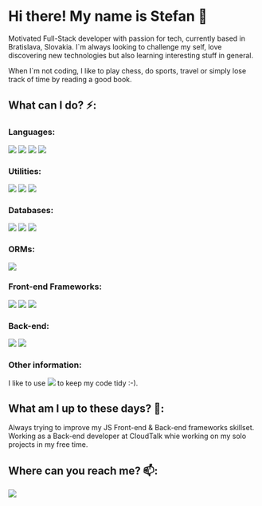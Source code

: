 # Hi there! My name is Stefan 👋

Motivated Full-Stack developer with passion for tech, currently based in Bratislava, Slovakia. I`m always looking to challenge my self, love discovering new technologies but also learning interesting stuff in general.

When I`m not coding, I like to play chess, do sports, travel or simply lose track of time by reading a good book.

## What can I do? ⚡:

### Languages:
<img src="https://img.shields.io/badge/JavaScript-F7DF1E?style=for-the-badge&logo=javascript&logoColor=black" /> <img src="https://img.shields.io/badge/TypeScript-007ACC?style=for-the-badge&logo=typescript&logoColor=white" /> <img src="https://img.shields.io/badge/HTML5-E34F26?style=for-the-badge&logo=html5&logoColor=white" /> <img src="https://img.shields.io/badge/CSS3-1572B6?style=for-the-badge&logo=css3&logoColor=white" />

### Utilities:
<img src="https://img.shields.io/badge/Redux-593D88?style=for-the-badge&logo=redux&logoColor=white" /> <img src="https://img.shields.io/badge/firebase-ffca28?style=for-the-badge&logo=firebase&logoColor=black" />
<img src="https://img.shields.io/badge/Amazon_AWS-FF9900?style=for-the-badge&logo=amazonaws&logoColor=white" />

### Databases:
<img src="https://img.shields.io/badge/Amazon%20DynamoDB-4053D6?style=for-the-badge&logo=Amazon%20DynamoDB&logoColor=white" /> <img src="https://img.shields.io/badge/MariaDB-003545?style=for-the-badge&logo=mariadb&logoColor=white" /> <img src="https://img.shields.io/badge/MySQL-005C84?style=for-the-badge&logo=mysql&logoColor=white" />

### ORMs:
<img src="https://img.shields.io/badge/Sequelize-52B0E7?style=for-the-badge&logo=Sequelize&logoColor=white" />

### Front-end Frameworks:
<img src="https://img.shields.io/badge/Angular-DD0031?style=for-the-badge&logo=angular&logoColor=white" /> <img src="https://img.shields.io/badge/React-20232A?style=for-the-badge&logo=react&logoColor=61DAFB" /> <img src="https://img.shields.io/badge/React_Native-20232A?style=for-the-badge&logo=react&logoColor=61DAFB" /> 

### Back-end:
<img src="https://img.shields.io/badge/Node.js-43853D?style=for-the-badge&logo=node-dot-js&logoColor=white" /> <img src="https://img.shields.io/badge/Express.js-000000?style=for-the-badge&logo=express&logoColor=white" />

### Other information:
I like to use <img src="https://img.shields.io/badge/prettier-1A2C34?style=for-the-badge&logo=prettier&logoColor=F7BA3E" /> to keep my code tidy :-).


## What am I up to these days? 🔭:

Always trying to improve my JS Front-end & Back-end frameworks skillset. Working as a Back-end developer at CloudTalk whie working on my solo projects in my free time.

## Where can you reach me? 📫:
<a href="https://www.linkedin.com/in/stefansarmir/"> 
<img src="https://img.shields.io/badge/LinkedIn-0077B5?style=for-the-badge&logo=linkedin&logoColor=white" />
</a>


<!--
**stevo95/stevo95** is a ✨ _special_ ✨ repository because its `README.md` (this file) appears on your GitHub profile.

Here are some ideas to get you started:

- 🔭 I’m currently working on ...
- 🌱 I’m currently learning ...
- 👯 I’m looking to collaborate on ...
- 🤔 I’m looking for help with ...
- 💬 Ask me about ...
- 📫 How to reach me: ...
- 😄 Pronouns: ...
- ⚡ Fun fact: ...
-->
